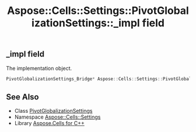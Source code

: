 ﻿---
title: Aspose::Cells::Settings::PivotGlobalizationSettings::_impl field
linktitle: _impl
second_title: Aspose.Cells for C++ API Reference
description: 'Aspose::Cells::Settings::PivotGlobalizationSettings::_impl field. The implementation object in C++.'
type: docs
weight: 1600
url: /cpp/aspose.cells.settings/pivotglobalizationsettings/_impl/
---
## _impl field


The implementation object.

```cpp
PivotGlobalizationSettings_Bridge* Aspose::Cells::Settings::PivotGlobalizationSettings::_impl
```

## See Also

* Class [PivotGlobalizationSettings](../)
* Namespace [Aspose::Cells::Settings](../../)
* Library [Aspose.Cells for C++](../../../)
